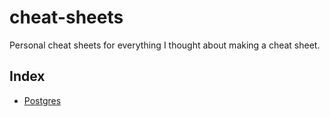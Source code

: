# cheat-sheets
Personal cheat sheets for everything I thought about making a cheat sheet.

Index
-----

* [Postgres](sheets/postgres.md)
